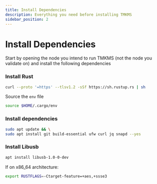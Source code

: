 ```yaml
---
title: Install Dependencies
description: Everything you need before installing TMKMS
sidebar_position: 2
---
```


# Install Dependencies

Start by opening the node you intend to run TMKMS (not the node you validate on) and install the following dependencies

### Install Rust

```bash
curl --proto '=https' --tlsv1.2 -sSf https://sh.rustup.rs | sh
```

Source the `env` file

```bash
source $HOME/.cargo/env
```

### Install dependencies

```bash
sudo apt update && \
sudo apt install git build-essential ufw curl jq snapd --yes
```

### Install Libusb

```bash
apt install libusb-1.0-0-dev
```

If on x86_64 architecture:

```bash
export RUSTFLAGS=-Ctarget-feature=+aes,+ssse3
```